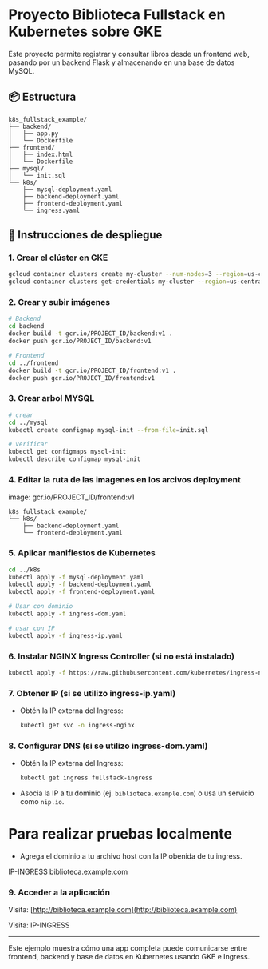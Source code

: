 # Proyecto Biblioteca Fullstack en Kubernetes sobre GKE

Este proyecto permite registrar y consultar libros desde un frontend web, pasando por un backend Flask y almacenando en una base de datos MySQL.

## 📦 Estructura
```
k8s_fullstack_example/
├── backend/
│   ├── app.py
│   └── Dockerfile
├── frontend/
│   ├── index.html
│   └── Dockerfile
├── mysql/
│   └── init.sql
└── k8s/
    ├── mysql-deployment.yaml
    ├── backend-deployment.yaml
    ├── frontend-deployment.yaml
    └── ingress.yaml
```

## 🚀 Instrucciones de despliegue

### 1. Crear el clúster en GKE
```bash
gcloud container clusters create my-cluster --num-nodes=3 --region=us-central1
gcloud container clusters get-credentials my-cluster --region=us-central1
```

### 2. Crear y subir imágenes
```bash
# Backend
cd backend
docker build -t gcr.io/PROJECT_ID/backend:v1 .
docker push gcr.io/PROJECT_ID/backend:v1

# Frontend
cd ../frontend
docker build -t gcr.io/PROJECT_ID/frontend:v1 .
docker push gcr.io/PROJECT_ID/frontend:v1
```

### 3. Crear arbol MYSQL
```bash
# crear
cd ../mysql
kubectl create configmap mysql-init --from-file=init.sql

# verificar
kubectl get configmaps mysql-init
kubectl describe configmap mysql-init
```

### 4. Editar la ruta de las imagenes en los arcivos deployment

image: gcr.io/PROJECT_ID/frontend:v1

```
k8s_fullstack_example/
└── k8s/
    ├── backend-deployment.yaml
    └── frontend-deployment.yaml
```

### 5. Aplicar manifiestos de Kubernetes
```bash
cd ../k8s
kubectl apply -f mysql-deployment.yaml
kubectl apply -f backend-deployment.yaml
kubectl apply -f frontend-deployment.yaml

# Usar con dominio
kubectl apply -f ingress-dom.yaml  

# usar con IP
kubectl apply -f ingress-ip.yaml

```

### 6. Instalar NGINX Ingress Controller (si no está instalado)
```bash
kubectl apply -f https://raw.githubusercontent.com/kubernetes/ingress-nginx/controller-v1.8.1/deploy/static/provider/cloud/deploy.yaml
```

### 7. Obtener IP (si se utilizo ingress-ip.yaml)
- Obtén la IP externa del Ingress:

  ```bash
  kubectl get svc -n ingress-nginx

  ```

### 8. Configurar DNS (si se utilizo ingress-dom.yaml)
- Obtén la IP externa del Ingress:

  ```bash
  kubectl get ingress fullstack-ingress
  ```
- Asocia la IP a tu dominio (ej. `biblioteca.example.com`) o usa un servicio como `nip.io`.

# Para realizar pruebas localmente

- Agrega el dominio a tu archivo host con la IP obenida de tu ingress.

IP-INGRESS biblioteca.example.com


### 9. Acceder a la aplicación

Visita: [http://biblioteca.example.com](http://biblioteca.example.com)

Visita: IP-INGRESS

---

Este ejemplo muestra cómo una app completa puede comunicarse entre frontend, backend y base de datos en Kubernetes usando GKE e Ingress.
